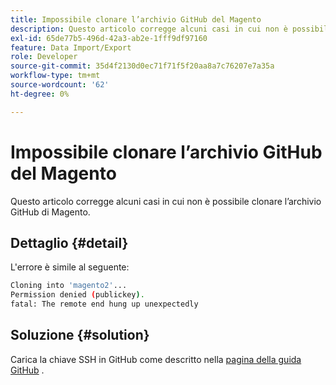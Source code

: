 ```yaml
---
title: Impossibile clonare l’archivio GitHub del Magento
description: Questo articolo corregge alcuni casi in cui non è possibile clonare l’archivio GitHub di Magento.
exl-id: 65de77b5-496d-42a3-ab2e-1fff9df97160
feature: Data Import/Export
role: Developer
source-git-commit: 35d4f2130d0ec71f71f5f20aa8a7c76207e7a35a
workflow-type: tm+mt
source-wordcount: '62'
ht-degree: 0%

---
```


# Impossibile clonare l’archivio GitHub del Magento

Questo articolo corregge alcuni casi in cui non è possibile clonare l’archivio GitHub di Magento.

## Dettaglio {#detail}

L&#39;errore è simile al seguente:

```bash
Cloning into 'magento2'...
Permission denied (publickey).
fatal: The remote end hung up unexpectedly
```

## Soluzione {#solution}

Carica la chiave SSH in GitHub come descritto nella [pagina della guida GitHub](https://help.github.com/articles/generating-ssh-keys) .
